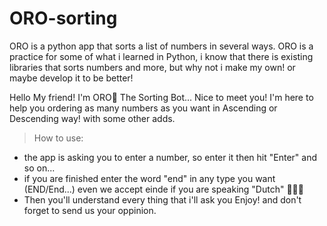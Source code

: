 # ORO-sorting
ORO is a python app that sorts a list of numbers in several ways. 
ORO is a practice for some of what i learned in Python, i know that there is existing libraries that sorts numbers and more, but why not i make my own! or maybe develop it to be better!

Hello My friend! I'm ORO🦉 The Sorting Bot... Nice to meet you!
I'm here to help you ordering as many numbers as you want in Ascending or Descending way! with some other adds.
> How to use:
- the app is asking you to enter a number, so enter it then hit "Enter" and so on...
- if you are finished enter the word "end" in any type you want (END/End...) even we accept einde if you are speaking "Dutch" 🍺🇩🇪
- Then you'll understand every thing that i'll ask you
Enjoy! and don't forget to send us your oppinion.
